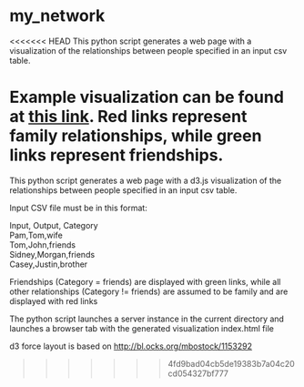 # my_network
<<<<<<< HEAD
This python script generates a web page with a visualization of the relationships between people specified in an input csv table.

Example visualization can be found at [this link](http://jbirms.github.io/my_network/). Red links represent family relationships, while green links represent friendships.
=======
This python script generates a web page with a d3.js visualization of the relationships between people specified in an input csv table.

Input CSV file must be in this format:

Input, Output, Category <br />
Pam,Tom,wife <br />
Tom,John,friends <br />
Sidney,Morgan,friends <br />
Casey,Justin,brother <br />


Friendships (Category = friends) are displayed with green links, while all other relationships (Category != friends) are assumed to be family and are displayed with red links

The python script launches a server instance in the current directory and launches a browser tab with the generated visualization index.html file

d3 force layout is based on http://bl.ocks.org/mbostock/1153292
>>>>>>> 4fd9bad04cb5de19383b7a04c20cd054327bf777

